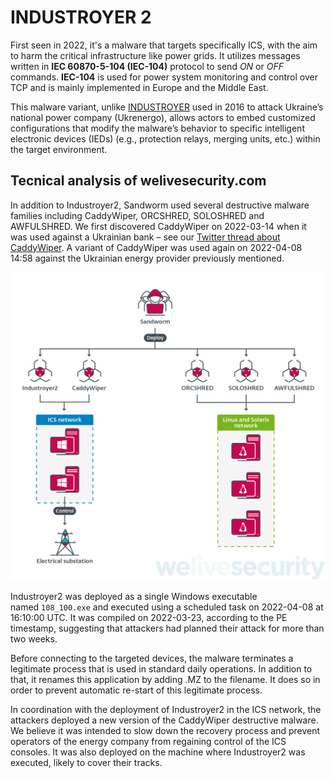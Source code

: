 # INDUSTROYER 2

First seen in 2022, it's a malware that targets specifically ICS, with the aim to harm the critical infrastructure like power grids. It utilizes messages written in **IEC 60870-5-104 (IEC-104)** protocol to send *ON* or *OFF* commands. **IEC-104** is used for power system monitoring and control over TCP and is mainly implemented in Europe and the Middle East.

This malware variant, unlike [INDUSTROYER](https://cyberlaw.ccdcoe.org/wiki/Industroyer_%E2%80%93_Crash_Override_(2016)) used in 2016 to attack Ukraine’s national power company (Ukrenergo), allows actors to embed customized configurations that modify the malware’s behavior to specific intelligent electronic devices (IEDs) (e.g., protection relays, merging units, etc.) within the target environment.

## Tecnical analysis of welivesecurity.com

In addition to Industroyer2, Sandworm used several destructive malware families including CaddyWiper, ORCSHRED, SOLOSHRED and AWFULSHRED. We first discovered CaddyWiper on 2022-03-14 when it was used against a Ukrainian bank – see our [Twitter thread about CaddyWiper](https://twitter.com/ESETresearch/status/1503436420886712321). A variant of CaddyWiper was used again on 2022-04-08 14:58 against the Ukrainian energy provider previously mentioned.

![Malwares deployed](./malwares-deployed.png)

Industroyer2 was deployed as a single Windows executable named `108_100.exe` and executed using a scheduled task on 2022-04-08 at 16:10:00 UTC. It was compiled on 2022-03-23, according to the PE timestamp, suggesting that attackers had planned their attack for more than two weeks.

Before connecting to the targeted devices, the malware terminates a legitimate process that is used in standard daily operations. In addition to that, it renames this application by adding .MZ to the filename. It does so in order to prevent automatic re-start of this legitimate process.

In coordination with the deployment of Industroyer2 in the ICS network, the attackers deployed a new version of the CaddyWiper destructive malware. We believe it was intended to slow down the recovery process and prevent operators of the energy company from regaining control of the ICS consoles. It was also deployed on the machine where Industroyer2 was executed, likely to cover their tracks.



